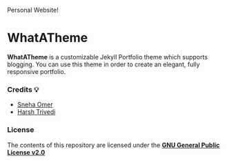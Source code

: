 Personal Website! 



# WhatATheme
**WhatATheme** is a customizable Jekyll Portfolio theme which supports blogging. You can use this theme in order to create an elegant, fully responsive portfolio.


### Credits :bulb:
* [Sneha Omer](http://sassyecoder.github.io/)
* [Harsh Trivedi](http://harsh98trivedi.github.io/)

### License
The contents of this repository are licensed under the [**GNU General Public License v2.0**](https://github.com/thedevslot/WhatATheme/blob/master/LICENSE)

